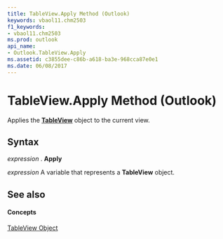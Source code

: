 ```yaml
---
title: TableView.Apply Method (Outlook)
keywords: vbaol11.chm2503
f1_keywords:
- vbaol11.chm2503
ms.prod: outlook
api_name:
- Outlook.TableView.Apply
ms.assetid: c3855dee-c86b-a618-ba3e-968cca87e0e1
ms.date: 06/08/2017
---
```



# TableView.Apply Method (Outlook)

Applies the **[TableView](tableview-object-outlook.md)** object to the current view.


## Syntax

 _expression_ . **Apply**

 _expression_ A variable that represents a **TableView** object.


## See also


#### Concepts


[TableView Object](tableview-object-outlook.md)

